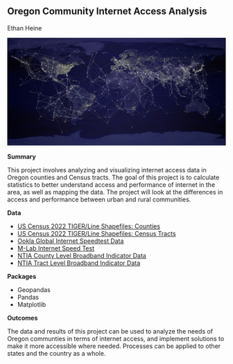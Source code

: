 
## Oregon Community Internet Access Analysis

Ethan Heine

![](./assets/earth_internet.jpg)

**Summary**

This project involves analyzing and visualizing internet access data in Oregon counties and Census tracts. The goal of this project is to calculate statistics to better understand access and performance of internet in the area, as well as mapping the data. The project will look at the differences in access and performance between urban and rural communities.

**Data**

* [US Census 2022 TIGER/Line Shapefiles: Counties](https://www.census.gov/cgi-bin/geo/shapefiles/index.php?year=2022&layergroup=Counties+%28and+equivalent%29)
* [US Census 2022 TIGER/Line Shapefiles: Census Tracts](https://www.census.gov/cgi-bin/geo/shapefiles/index.php?year=2022&layergroup=Census+Tracts)
* [Ookla Global Internet Speedtest Data](https://github.com/teamookla/ookla-open-data)
* [M-Lab Internet Speed Test](https://www.measurementlab.net/data/)
* [NTIA County Level Broadband Indicator Data](https://broadbandusa.maps.arcgis.com/home/item.html?id=f8d0b09e473942abb5fb52901dc2fe0f)
* [NTIA Tract Level Broadband Indicator Data](https://broadbandusa.maps.arcgis.com/home/item.html?id=0571a8436a8f4b909ccc5d54b4e6d245)

**Packages**

* Geopandas
* Pandas
* Matplotlib

**Outcomes**

The data and results of this project can be used to analyze the needs of Oregon communties in terms of internet access, and implement solutions to make it more accessible where needed. Processes can be applied to other states and the country as a whole.
